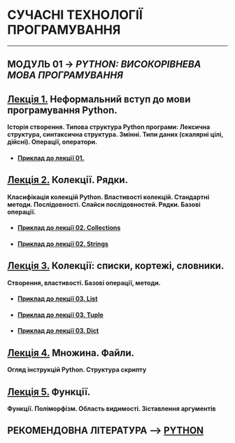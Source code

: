 # **СУЧАСНІ ТЕХНОЛОГІЇ ПРОГРАМУВАННЯ**
***
## **МОДУЛЬ 01** -> *PYTHON: ВИСОКОРІВНЕВА МОВА ПРОГРАМУВАННЯ*
## [**Лекція 1.**](2021_MPT_Lec_01_.pdf) Неформальний вступ до мови програмування Python.  
**Історія створення. Типова структура Python програми: Лексична структура, синтаксична структура. Змінні. Типи даних (скалярні цілі, дійсні). Операції, оператори.**
* #### [**Приклад до лекції 01.**](/LEC/Modulo_1/IPYNB/2021_Lec_01.ipynb)

## [**Лекція 2.**](2021_MPT_Lec_02_.pdf) Колекції. Рядки.  
**Класифікація колекцій Python. Властивості колекцій. Стандартні методи. Послідовності. Слайси послідовностей. Рядки. Базові операції.**
* #### [**Приклад до лекції 02. Collections**](/LEC/Modulo_1/IPYNB/2021_Lec_02_1.ipynb)
* #### [**Приклад до лекції 02. Strings**](/LEC/Modulo_1/IPYNB/2021_Lec_02_2.ipynb)

## [**Лекція 3.**](2021_MPT_Lec_03_.pdf) Колекції: списки, кортежі, словники.  
**Створення, властивості. Базові операції, методи.**
* #### [**Приклад до лекції 03. List**](/LEC/Modulo_1/IPYNB/2021_Lec_03_1.ipynb)
* #### [**Приклад до лекції 03. Tuple**](/LEC/Modulo_1/IPYNB/2021_Lec_03_2.ipynb)
* #### [**Приклад до лекції 03. Dict**](/LEC/Modulo_1/IPYNB/2021_Lec_03_3.ipynb)

## [**Лекція 4.**](2021_MPT_Lec_04_.pdf) Множина. Файли.
**Огляд інструкцій Python. Структура скрипту**

## [**Лекція 5.**](2021_MPT_Lec_05_.pdf) Функції.  
**Функції. Поліморфізм. Область видимості. Зіставлення аргументів**


## **РЕКОМЕНДОВНА ЛІТЕРАТУРА** --> [**PYTHON**](/Biblio/PYTHON_books_.md)

